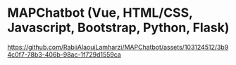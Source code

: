 # MAPChatbot (Vue, HTML/CSS, Javascript, Bootstrap, Python, Flask)


https://github.com/RabiiAlaouiLamharzi/MAPChatbot/assets/103124512/3b94c0f7-78b3-406b-98ac-1f729d1559ca

